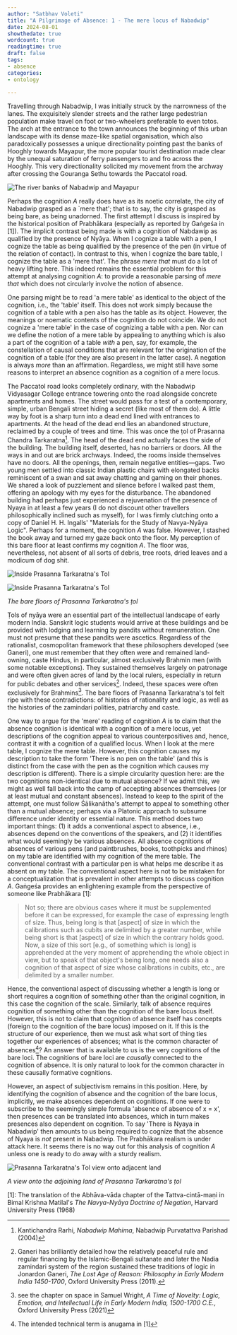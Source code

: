 ```yaml
---
author: "Satbhav Voleti"
title: "A Pilgrimage of Absence: 1 - The mere locus of Nabadwip"
date: 2024-08-01
showthedate: true
wordcount: true
readingtime: true
draft: false
tags: 
- absence
categories:
- ontology
    
--- 
```


Travelling through Nabadwip, I was initially struck by the narrowness of the lanes. The exquisitely slender streets and the rather large pedestrian population make travel on foot or two-wheelers preferable to even totos. The arch at the entrance to the town announces the beginning of this urban landscape with its dense maze-like spatial organisation, which also paradoxically possesses a unique directionality pointing past the banks of Hooghly towards Mayapur, the more popular tourist destination made clear by the unequal saturation of ferry passengers to and fro across the Hooghly. This very directionality solicited my movement from the archway after crossing the Gouranga Sethu towards the Paccatol road.

![The river banks of Nabadwip and Mayapur](../../images/Nabadwip%20River.jpg)

Perhaps the cognition *A* really does have as its noetic correlate, the city of Nabadwip grasped as a `mere that'; that is to say, the city is grasped as being bare, as being unadorned. The first attempt I discuss is inspired by the historical position of Prabhākara (especially as reported by Gaṅgeśa in [1]). The implicit contrast being made is with a cognition of Nabdawip as qualified by the presence of Nyāya. When I cognize a table with a pen, I cognize the table as being qualified by the presence of the pen (in virtue of the relation of contact). In contrast to this, when I cognize the bare table, I cognize the table as a 'mere that'. The phrase *mere that* must do a lot of heavy lifting here. This indeed remains the essential problem for this attempt at analysing cognition *A*: to provide a reasonable parsing of *mere that* which does not circularly involve the notion of absence. 

One parsing might be to read 'a mere table' as identical to the object of the cognition, i.e., the 'table' itself. This does not work simply because the cognition of a table with a pen also has the table as its object. However, the meanings or noematic contents of the cognition do not coincide. We do not cognize a 'mere table' in the case of cognizing a table with a pen. Nor can we define the notion of a mere table by appealing to anything which is also a part of the cognition of a table *with* a pen, say, for example, the constellation of causal conditions that are relevant for the origination of the cognition of a table (for they are also present in the latter case). A negation is always *more* than an affirmation. Regardless, we might still have some reasons to interpret an absence cognition as a cognition of a mere locus. 

The Paccatol road looks completely ordinary, with the Nabadwip Vidyasagar College entrance towering onto the road alongside concrete apartments and homes. The street would pass for a test of a contemporary, simple, urban Bengali street hiding a secret (like most of them do). A little way by foot is a sharp turn into a dead end lined with entrances to apartments. At the head of the dead end lies an abandoned structure, reclaimed by a couple of trees and time. This was once the ṭol of Prasanna Chandra Tarkaratna[^5]. The head of the dead end actually faces the side of the building. The building itself, deserted, has no barriers or doors. All the ways in and out are brick archways. Indeed, the rooms inside themselves have no doors. All the openings, then, remain negative entities—gaps. Two young men settled into classic Indian plastic chairs with elongated backs reminiscent of a swan and sat away chatting and gaming on their phones. We shared a look of puzzlement and silence before I walked past them, offering an apology with my eyes for the disturbance. The abandoned building had perhaps just experienced a rejuvenation of the presence of Nyaya in at least a few years (I do not discount other travellers philosophically inclined such as myself), for I was firmly clutching onto a copy of Daniel H. H. Ingalls' "Materials for the Study of Navya-Nyāya Logic". Perhaps for a moment, the cognition *A* was false. However, I stashed the book away and turned my gaze back onto the floor. My perception of this bare floor at least confirms my cognition *A*. The floor was, nevertheless, not absent of all sorts of debris, tree roots, dried leaves and a modicum of dog shit. 

![Inside Prasanna Tarkaratna's Tol](../../images/Prasanna%20Tarkaratna%20Tol%20-%203.jpg)

![Inside Prasanna Tarkaratna's Tol](../../images/Prasanna%20Tarkaratna%20Tol%20-%202.jpg)

*The bare floors of Prasanna Tarkaratna's ṭol*

Ṭols of nyāya were an essential part of the intellectual landscape of early modern India. Sanskrit logic students would arrive at these buildings and be provided with lodging and learning by pandits without remuneration. One must not presume that these pandits were ascetics. Regardless of the rationalist, cosmopolitan framework that these philosophers developed (see Ganeri), one must remember that they often were and remained land-owning, caste Hindus, in particular, almost exclusively Brahmin men (with some notable exceptions). They sustained themselves largely on patronage and were often given acres of land by the local rulers, especially in return for public debates and other services[^2]. Indeed, these spaces were often exclusively for Brahmins[^3]. The bare floors of Prasanna Tarkaratna's tol felt ripe with these contradictions: of histories of rationality and logic, as well as the histories of the zamindari polities, patriarchy and caste.

One way to argue for the 'mere' reading of cognition *A* is to claim that the absence cognition is identical with a cognition of a mere locus, yet descriptions of the cognition appeal to various counterpositives and, hence, contrast it with a cognition of a qualified locus. When I look at the mere table, I cognize the mere table. However, this cognition causes my description to take the form 'There is no pen on the table' (and this is distinct from the case with the pen as the cognition which causes my description is different). There is a simple circularity question here: are the two cognitions non-identical due to mutual absence? If we admit this, we might as well fall back into the camp of accepting absences themselves (or at least mutual and constant absences). Instead to keep to the spirit of the attempt, one must follow Śālikanātha's attempt to appeal to something other than a mutual absence; perhaps via a Platonic approach to subsume difference under identity or essential nature. This method does two important things: (1) it adds a conventional aspect to absence, i.e., absences depend on the conventions of the speakers, and (2) it identifies what would seemingly be various absences. All absence cognitions of absences of various pens (and paintbrushes, books, toothpicks and rhinos) on my table are identified with my cognition of the mere table. The conventional contrast with a particular pen is what helps me describe it as absent on my table. The conventional aspect here is not to be mistaken for a conceptualization that is prevalent in other attempts to discuss cognition *A*. Gaṅgeśa provides an enlightening example from the perspective of someone like Prabhākara [1]:

> Not so; there are obvious cases where it must be supplemented before it can be expressed, for example the case of expressing length of size. Thus, being long is that \[aspect\] of size in which the calibrations such as cubits are delimited by a greater number, while being short is that \[aspect\] of size in which the contrary holds good. Now, a size of this sort \[e.g., of something which is long\] is apprehended at the very moment of apprehending the whole object in view, but to speak of that object's being long, one needs also a cognition of that aspect of size whose calibrations in cubits, etc., are delimited by a smaller number.

Hence, the conventional aspect of discussing whether a length is long or short requires a cognition of something other than the original cognition, in this case the cognition of the scale. Similarly, talk of absence requires cognition of something other than the cognition of the bare locus itself. However, this is not to claim that cognition of absence itself has concepts (foreign to the cognition of the bare locus) imposed on it. If this is the structure of our experience, then we must ask what sort of thing ties together our experiences of absences; what is the common character of absences[^4]? An answer that is available to us is the very cognitions of the bare loci. The cognitions of bare loci are *causally* connected to the cognition of absence. It is only natural to look for the common character in these causally formative cognitions. 

However, an aspect of subjectivism remains in this position. Here, by identifying the cognition of absence and the cognition of the bare locus, implicitly, we make absences dependent on cognitions. If one were to subscribe to the seemingly simple formula 'absence of absence of x = x', then presences can be translated into absences, which in turn makes presences also dependent on cognition. To say 'There is Nyaya in Nabadwip' then amounts to us being required to cognize that the absence of Nyaya is *not* present in Nabadwip. The Prabhākara realism is under attack here. It seems there is no way out for this analysis of cognition *A* unless one is ready to do away with a sturdy realism. 

![Prasanna Tarkaratna's Tol view onto adjacent land](../../images/Prasanna%20Tarkaratna%20Tol%20-%204.jpg)

*A view onto the adjoining land of Prasanna Tarkaratna's ṭol*


[1]: The translation of the Abhāva-vāda chapter of the Tattva-cintā-maṇi in Bimal Krishna Matilal's *The Navya-Nyāya Doctrine of Negation*, Harvard University Press (1968) 
[^2]: Ganeri has brilliantly detailed how the relatively peaceful rule and regular financing by the Islamic-Bengali sultanate and later the Nadia zamindari system of the region sustained these traditions of logic in Jonardon Ganeri, *The Lost Age of Reason: Philosophy in Early Modern India 1450-1700*, Oxford University Press (2011). 
[^3]: see the chapter on space in Samuel Wright, *A Time of Novelty: Logic, Emotion, and Intellectual Life in Early Modern India, 1500-1700 C.E.*, Oxford University Press (2021)
[^4]: The intended technical term is anugama in [1]
[^5]: Kantichandra Rarhi, *Nabadwip Mahima*, Nabadwip Purvatattva Parishad (2004)
